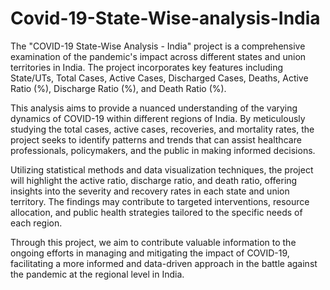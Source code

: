 # Covid-19-State-Wise-analysis-India


The "COVID-19 State-Wise Analysis - India" project is a comprehensive examination of the pandemic's impact across different states and union territories in India. The project incorporates key features including State/UTs, Total Cases, Active Cases, Discharged Cases, Deaths, Active Ratio (%), Discharge Ratio (%), and Death Ratio (%).

This analysis aims to provide a nuanced understanding of the varying dynamics of COVID-19 within different regions of India. By meticulously studying the total cases, active cases, recoveries, and mortality rates, the project seeks to identify patterns and trends that can assist healthcare professionals, policymakers, and the public in making informed decisions.

Utilizing statistical methods and data visualization techniques, the project will highlight the active ratio, discharge ratio, and death ratio, offering insights into the severity and recovery rates in each state and union territory. The findings may contribute to targeted interventions, resource allocation, and public health strategies tailored to the specific needs of each region.

Through this project, we aim to contribute valuable information to the ongoing efforts in managing and mitigating the impact of COVID-19, facilitating a more informed and data-driven approach in the battle against the pandemic at the regional level in India.

